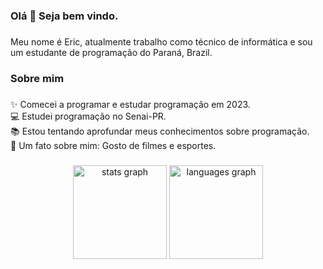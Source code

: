 <h3 align="left">Olá 👋 Seja bem vindo.</h3>

###

<p align="left">Meu nome é Eric, atualmente trabalho como técnico de informática e sou um estudante de programação do Paraná, Brazil.</p>

###

<h3 align="left">Sobre mim</h3>

###

<p align="left">✨ Comecei a programar e estudar programação em 2023.<br>💻 Estudei programação no Senai-PR.<br>📚 Estou tentando aprofundar meus conhecimentos sobre programação.<br>🎲 Um fato sobre mim: Gosto de filmes e esportes.</p>

###


###


###

<div align="center">
  <img src="https://github-readme-stats.vercel.app/api?username=Ericao327&hide_title=false&hide_rank=false&show_icons=true&include_all_commits=true&count_private=true&disable_animations=false&theme=dracula&locale=en&hide_border=false&order=1" height="150" alt="stats graph"  />
  <img src="https://github-readme-stats.vercel.app/api/top-langs?username=Ericao327&locale=en&hide_title=false&layout=compact&card_width=320&langs_count=5&theme=dracula&hide_border=false&order=2" height="150" alt="languages graph"  />
</div>

###
